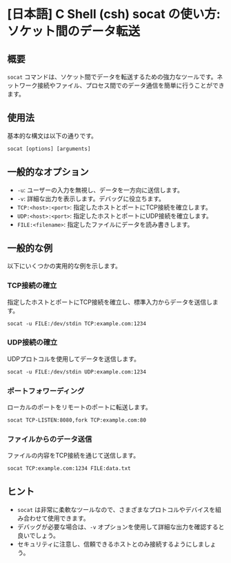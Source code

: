 # [日本語] C Shell (csh) socat の使い方: ソケット間のデータ転送

## 概要
`socat` コマンドは、ソケット間でデータを転送するための強力なツールです。ネットワーク接続やファイル、プロセス間でのデータ通信を簡単に行うことができます。

## 使用法
基本的な構文は以下の通りです。

```csh
socat [options] [arguments]
```

## 一般的なオプション
- `-u`: ユーザーの入力を無視し、データを一方向に送信します。
- `-v`: 詳細な出力を表示します。デバッグに役立ちます。
- `TCP:<host>:<port>`: 指定したホストとポートにTCP接続を確立します。
- `UDP:<host>:<port>`: 指定したホストとポートにUDP接続を確立します。
- `FILE:<filename>`: 指定したファイルにデータを読み書きします。

## 一般的な例
以下にいくつかの実用的な例を示します。

### TCP接続の確立
指定したホストとポートにTCP接続を確立し、標準入力からデータを送信します。

```csh
socat -u FILE:/dev/stdin TCP:example.com:1234
```

### UDP接続の確立
UDPプロトコルを使用してデータを送信します。

```csh
socat -u FILE:/dev/stdin UDP:example.com:1234
```

### ポートフォワーディング
ローカルのポートをリモートのポートに転送します。

```csh
socat TCP-LISTEN:8080,fork TCP:example.com:80
```

### ファイルからのデータ送信
ファイルの内容をTCP接続を通じて送信します。

```csh
socat TCP:example.com:1234 FILE:data.txt
```

## ヒント
- `socat` は非常に柔軟なツールなので、さまざまなプロトコルやデバイスを組み合わせて使用できます。
- デバッグが必要な場合は、`-v` オプションを使用して詳細な出力を確認すると良いでしょう。
- セキュリティに注意し、信頼できるホストとのみ接続するようにしましょう。